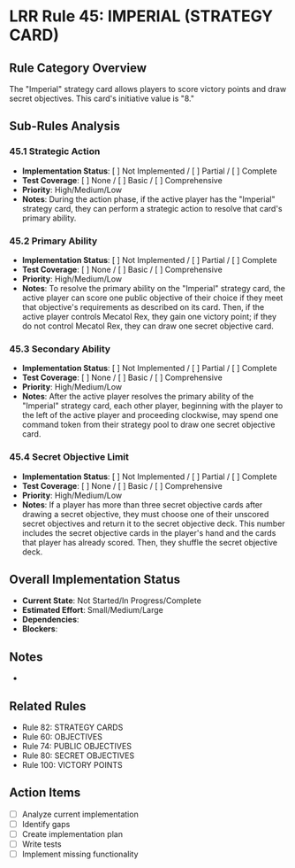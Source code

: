 # LRR Rule 45: IMPERIAL (STRATEGY CARD)

## Rule Category Overview
The "Imperial" strategy card allows players to score victory points and draw secret objectives. This card's initiative value is "8."

## Sub-Rules Analysis

### 45.1 Strategic Action
- **Implementation Status**: [ ] Not Implemented / [ ] Partial / [ ] Complete
- **Test Coverage**: [ ] None / [ ] Basic / [ ] Comprehensive
- **Priority**: High/Medium/Low
- **Notes**: During the action phase, if the active player has the "Imperial" strategy card, they can perform a strategic action to resolve that card's primary ability.

### 45.2 Primary Ability
- **Implementation Status**: [ ] Not Implemented / [ ] Partial / [ ] Complete
- **Test Coverage**: [ ] None / [ ] Basic / [ ] Comprehensive
- **Priority**: High/Medium/Low
- **Notes**: To resolve the primary ability on the "Imperial" strategy card, the active player can score one public objective of their choice if they meet that objective's requirements as described on its card. Then, if the active player controls Mecatol Rex, they gain one victory point; if they do not control Mecatol Rex, they can draw one secret objective card.

### 45.3 Secondary Ability
- **Implementation Status**: [ ] Not Implemented / [ ] Partial / [ ] Complete
- **Test Coverage**: [ ] None / [ ] Basic / [ ] Comprehensive
- **Priority**: High/Medium/Low
- **Notes**: After the active player resolves the primary ability of the "Imperial" strategy card, each other player, beginning with the player to the left of the active player and proceeding clockwise, may spend one command token from their strategy pool to draw one secret objective card.

### 45.4 Secret Objective Limit
- **Implementation Status**: [ ] Not Implemented / [ ] Partial / [ ] Complete
- **Test Coverage**: [ ] None / [ ] Basic / [ ] Comprehensive
- **Priority**: High/Medium/Low
- **Notes**: If a player has more than three secret objective cards after drawing a secret objective, they must choose one of their unscored secret objectives and return it to the secret objective deck. This number includes the secret objective cards in the player's hand and the cards that player has already scored. Then, they shuffle the secret objective deck.

## Overall Implementation Status
- **Current State**: Not Started/In Progress/Complete
- **Estimated Effort**: Small/Medium/Large
- **Dependencies**:
- **Blockers**:

## Notes
-

## Related Rules
- Rule 82: STRATEGY CARDS
- Rule 60: OBJECTIVES
- Rule 74: PUBLIC OBJECTIVES
- Rule 80: SECRET OBJECTIVES
- Rule 100: VICTORY POINTS

## Action Items
- [ ] Analyze current implementation
- [ ] Identify gaps
- [ ] Create implementation plan
- [ ] Write tests
- [ ] Implement missing functionality
